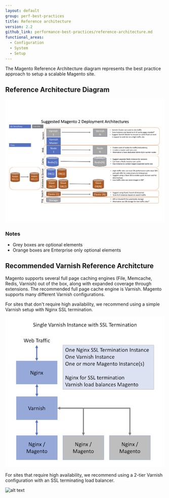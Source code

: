 ```yaml
---
layout: default
group: perf-best-practices
title: Reference architecture
version: 2.2
github_link: performance-best-practices/reference-architecture.md
functional_areas:
  - Configuration
  - System
  - Setup
---
```


The Magento Reference Architecture diagram represents the best practice approach to setup a scalable Magento site.

## Reference Architecture Diagram

![alt text](./m2-deployment-architecture.png "reference architecture")

### Notes
* Grey boxes are optional elements
* Orange boxes are Enterprise only optional elements

## Recommended Varnish Reference Architcture

Magento supports several full page caching engines (File, Memcache, Redis, Varnish) out of the box, along with expanded coverage through extensions.  The recommended full page cache engine is Varnish.  Magento supports many different Varnish configurations.

For sites that don't require high availability, we recommend using a simple Varnish setup with Nginx SSL termination.

![alt text](./single-varnish-with-ssl-termination.png "Simple Varnish Configuration with SSL Termination")

For sites that require high availability, we recommend using a 2-tier Varnish configuration with an SSL terminating load balancer.

![alt text](./ha-2-tier-varnish-with-ssl-load-balancer.png "High Availability 2 tier Varnish configuration with SSL terminating load balancer")

